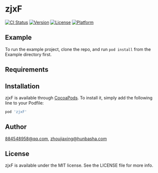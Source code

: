 # zjxF

[![CI Status](http://img.shields.io/travis/884548958@qq.com/zjxF.svg?style=flat)](https://travis-ci.org/884548958@qq.com/zjxF)
[![Version](https://img.shields.io/cocoapods/v/zjxF.svg?style=flat)](http://cocoapods.org/pods/zjxF)
[![License](https://img.shields.io/cocoapods/l/zjxF.svg?style=flat)](http://cocoapods.org/pods/zjxF)
[![Platform](https://img.shields.io/cocoapods/p/zjxF.svg?style=flat)](http://cocoapods.org/pods/zjxF)

## Example

To run the example project, clone the repo, and run `pod install` from the Example directory first.

## Requirements

## Installation

zjxF is available through [CocoaPods](http://cocoapods.org). To install
it, simply add the following line to your Podfile:

```ruby
pod 'zjxF'
```

## Author

884548958@qq.com, zhoujiaxing@hunbasha.com

## License

zjxF is available under the MIT license. See the LICENSE file for more info.
